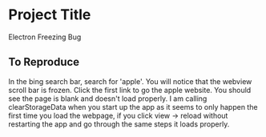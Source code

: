 # Project Title

Electron Freezing Bug

## To Reproduce

In the bing search bar, search for 'apple'. You will notice that the webview scroll bar is frozen. Click the first link to go the apple website. You should see the page is blank and doesn't load properly. I am calling clearStorageData when you start up the app as it seems to only happen the first time you load the webpage, if you click view -> reload without restarting the app and go through the same steps it loads properly.

